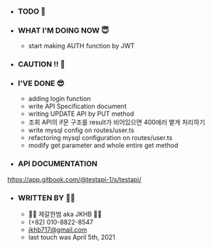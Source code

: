 - ### TODO 🤪
  


- ### WHAT I'M DOING NOW 😇
  - start making AUTH function by JWT  



- ### CAUTION !! 🤯



- ### I'VE DONE 😎
  - adding login function 
  - write API Specification document
  - writing UPDATE API by PUT method   
  - 조회 API의 if문 구조를 result가 비어있으면 400에러 뱉게 처리하기
  - write mysql config on routes/user.ts
  - refactoring mysql configuration on routes/user.ts
  - modify get parameter and whole entire get method


- ### API DOCUMENTATION
https://app.gitbook.com/@testapi-1/s/testapi/

- ### WRITTEN BY 🙋‍♂️
  - 💂‍♂️ 제갈한범 aka JKHB 💂‍♂️
  - (+82) 010-8822-8547
  - jkhb717@gmail.com
  - last touch was April 5th, 2021
